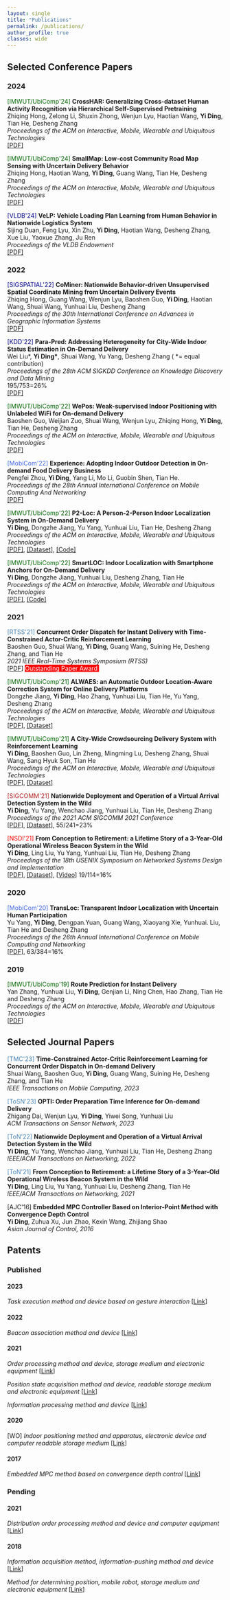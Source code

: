 ```yaml
---
layout: single
title: "Publications"
permalink: /publications/
author_profile: true
classes: wide
---
```


## Selected Conference Papers

### 2024

<span style="color:DarkGreen">[IMWUT/UbiComp'24]</span> **CrossHAR: Generalizing Cross-dataset Human Activity Recognition via Hierarchical Self-Supervised Pretraining** <br>
Zhiqing Hong, Zelong Li, Shuxin Zhong, Wenjun Lyu, Haotian Wang, **Yi Ding**, Tian He, Desheng Zhang<br>*Proceedings of the ACM on Interactive, Mobile, Wearable and Ubiquitous Technologies*<br>[[PDF]](https://dl.acm.org/doi/pdf/10.1145/3659597)

<span style="color:DarkGreen">[IMWUT/UbiComp'24]</span> **SmallMap: Low-cost Community Road Map Sensing with Uncertain Delivery Behavior** <br>
Zhiqing Hong, Haotian Wang, **Yi Ding**, Guang Wang, Tian He, Desheng Zhang<br>*Proceedings of the ACM on Interactive, Mobile, Wearable and Ubiquitous Technologies*<br>[[PDF]](https://dl.acm.org/doi/pdf/10.1145/3659596)

<span style="color:DarkBlue">[VLDB'24]</span> **VeLP: Vehicle Loading Plan Learning from Human Behavior in Nationwide Logistics System** <br>Sijing Duan, Feng Lyu, Xin Zhu, **Yi Ding**, Haotian Wang, Desheng Zhang, Xue Liu, Yaoxue Zhang, Ju Ren<br>*Proceedings of the VLDB Endowment*<br>[[PDF]](https://www.vldb.org/pvldb/vol17/p241-duan.pdf)<br>


### 2022

<span style="color:DarkBlue">[SIGSPATIAL'22]</span> **CoMiner: Nationwide Behavior-driven Unsupervised Spatial Coordinate Mining from Uncertain Delivery Events** <br>Zhiqing Hong, Guang Wang, Wenjun Lyu, Baoshen Guo, **Yi Ding**, Haotian Wang, Shuai Wang, Yunhuai Liu, Desheng Zhang<br>*Proceedings of the 30th International Conference on Advances in Geographic Information Systems*<br>[[PDF]](https://www.dropbox.com/s/qqkg1szfrdzy6in/paper_37.pdf?dl=0)<br>

<span style="color:Navy">[KDD'22]</span> **Para-Pred: Addressing Heterogeneity for City-Wide Indoor Status Estimation in On-Demand Delivery** <br>Wei Liu*, **Yi Ding\***, Shuai Wang, Yu Yang, Desheng Zhang ( *= equal contribution) <br>*Proceedings of the 28th ACM SIGKDD Conference on Knowledge Discovery and Data Mining*<br>
195/753=26%<br>[[PDF]](https://yi-ding.me/assets/files/Publications/Para-Pred.pdf)<br>

<span style="color:DarkGreen">[IMWUT/UbiComp'22]</span> **WePos: Weak-supervised Indoor Positioning with Unlabeled WiFi for On-demand Delivery** <br>Baoshen Guo, Weijian Zuo, Shuai Wang, Wenjun Lyu, Zhiqing Hong, **Yi Ding**, Tian He, Desheng Zhang <br>*Proceedings of the ACM on Interactive, Mobile, Wearable and Ubiquitous Technologies*<br>[[PDF]](https://dl.acm.org/doi/pdf/10.1145/3534574)<br>

<span style="color:RoyalBlue">[MobiCom'22]</span> **Experience: Adopting Indoor Outdoor Detection in On-demand Food Delivery Business** <br>Pengfei Zhou, **Yi Ding**, Yang Li, Mo Li, Guobin Shen, Tian He. <br>*Proceedings of the 28th Annual International Conference on Mobile Computing And Networking*<br>[[PDF]](https://wands.sg/publications/full_list/papers/MobiCom_22_1.pdf)

<span style="color:DarkGreen">[IMWUT/UbiComp'22]</span> **P2-Loc: A Person-2-Person Indoor Localization System in On-Demand Delivery** <br>
**Yi Ding**, Dongzhe Jiang, Yu Yang, Yunhuai Liu, Tian He, Desheng Zhang<br>*Proceedings of the ACM on Interactive, Mobile, Wearable and Ubiquitous Technologies*<br>[[PDF]](https://dl.acm.org/doi/pdf/10.1145/3517238), [[Dataset]](https://tianchi.aliyun.com/dataset/dataDetail?dataId=119097), [[Code]](https://github.com/dymodi/P2Loc)

<span style="color:DarkGreen">[IMWUT/UbiComp'22]</span> **SmartLOC: Indoor Localization with Smartphone Anchors for On-Demand Delivery** <br>
**Yi Ding**, Dongzhe Jiang, Yunhuai Liu, Desheng Zhang, Tian He<br>*Proceedings of the ACM on Interactive, Mobile, Wearable and Ubiquitous Technologies*<br>
[[PDF]](https://dl.acm.org/doi/pdf/10.1145/3494972), [[Code]](https://github.com/dymodi/SmartLOC)

### 2021

<span style="color:SteelBlue">[RTSS'21]</span> **Concurrent Order Dispatch for Instant Delivery with Time-Constrained Actor-Critic Reinforcement Learning** <br>
Baoshen Guo, Shuai Wang, **Yi Ding**, Guang Wang, Suining He, Desheng Zhang, and Tian He <br>*2021 IEEE Real-Time Systems Symposium (RTSS)*<br> [[PDF](https://uconnuclab.github.io/publications/2021/Conference/guo-rtss-2021.pdf)]  <span style="background-color:red;color:White"> Outstanding Paper Award </span>

<span style="color:DarkGreen">[IMWUT/UbiComp'21]</span> **ALWAES: an Automatic Outdoor Location-Aware Correction System for Online Delivery Platforms** <br>
Dongzhe Jiang, **Yi Ding**, Hao Zhang, Yunhuai Liu, Tian He, Yu Yang, Desheng Zhang <br>*Proceedings of the ACM on Interactive, Mobile, Wearable and Ubiquitous Technologies*<br>
[[PDF](https://dl.acm.org/doi/pdf/10.1145/3478081)], [[Dataset]](https://tianchi.aliyun.com/dataset/dataDetail?dataId=107267)

<span style="color:DarkGreen">[IMWUT/UbiComp'21]</span> **A City-Wide Crowdsourcing Delivery System with Reinforcement Learning**  <br>
**Yi Ding**, Baoshen Guo, Lin Zheng, Mingming Lu, Desheng Zhang, Shuai Wang, Sang Hyuk Son, Tian He<br>*Proceedings of the ACM on Interactive, Mobile, Wearable and Ubiquitous Technologies* <br>
[[PDF](https://dl.acm.org/doi/pdf/10.1145/3478117)], [[Dataset]](https://tianchi.aliyun.com/dataset/dataDetail?dataId=106807)

<span style="color:FireBrick">[SIGCOMM'21]</span> **Nationwide Deployment and Operation of a Virtual Arrival Detection System in the Wild** <br>
**Yi Ding**, Yu Yang, Wenchao Jiang, Yunhuai Liu, Tian He, Desheng Zhang <br>*Proceedings of the 2021 ACM SIGCOMM 2021 Conference*<br>
[[PDF](https://dl.acm.org/doi/pdf/10.1145/3452296.3472911)], [[Dataset]](https://tianchi.aliyun.com/dataset/dataDetail?dataId=103969), 55/241=23%

<span style="color:Red">[NSDI'21]</span> **From Conception to Retirement: a Lifetime Story of a 3-Year-Old Operational Wireless Beacon System in the Wild** <br>
**Yi Ding**, Ling Liu, Yu Yang, Yunhuai Liu, Tian He, Desheng Zhang <br>*Proceedings of the 18th USENIX Symposium on Networked Systems Design and Implementation*<br>
[[PDF](https://www.usenix.org/system/files/nsdi21spring-ding.pdf)], [[Dataset]](https://tianchi.aliyun.com/dataset/dataDetail?dataId=76359), [[Video](https://www.youtube.com/watch?v=PV9MUVwGw8o)] 19/114=16%

### 2020

<span style="color:RoyalBlue">[MobiCom'20]</span> **TransLoc: Transparent Indoor Localization with Uncertain Human Participation** <br>
Yu Yang,  **Yi Ding**, Dengpan.Yuan, Guang Wang, Xiaoyang Xie, Yunhuai. Liu, Tian He and Desheng Zhang <br>*Proceedings of the 26th Annual International Conference on Mobile Computing and Networking*<br>
[[PDF](https://www.yyang.site/assets/pub/transloc.pdf)], 63/384=16%

### 2019 

<span style="color:DarkGreen">[IMWUT/UbiComp'19]</span> **Route Prediction for Instant Delivery**  <br>
Yan Zhang, Yunhuai Liu, **Yi Ding**, Genjian Li, Ning Chen, Hao Zhang, Tian He and Desheng Zhang<br>*Proceedings of the ACM on Interactive, Mobile, Wearable and Ubiquitous Technologies* <br>
[[PDF](https://static.aminer.cn/upload/pdf/804/626/236/5d77773b47c8f76646d17f1f_0.pdf)]

## Selected Journal Papers
<span style="color:SteelBlue">[TMC'23]</span> **Time-Constrained Actor-Critic Reinforcement Learning for Concurrent Order Dispatch in On-demand Delivery** <br>Shuai Wang, Baoshen Guo, **Yi Ding**, Guang Wang, Suining He, Desheng Zhang, and Tian He  <br>*IEEE Transactions on Mobile Computing, 2023*

<span style="color:SteelBlue">[ToSN'23]</span> **OPTI: Order Preparation Time Inference for On-demand Delivery** <br>
Zhigang Dai, Wenjun Lyu, **Yi Ding**, Yiwei Song, Yunhuai Liu <br>*ACM Transactions on Sensor Network, 2023*

<span style="color:SteelBlue">[ToN'22]</span> **Nationwide Deployment and Operation of a Virtual Arrival Detection System in the Wild** <br>
**Yi Ding**, Yu Yang, Wenchao Jiang, Yunhuai Liu, Tian He, Desheng Zhang <br>*IEEE/ACM Transactions on Networking, 2022*

<span style="color:SteelBlue">[ToN'21]</span> **From Conception to Retirement: a Lifetime Story of a 3-Year-Old Operational Wireless Beacon System in the Wild** <br>
**Yi Ding**, Ling Liu, Yu Yang, Yunhuai Liu, Desheng Zhang, Tian He <br>*IEEE/ACM Transactions on Networking, 2021*

[AJC'16] **Embedded MPC Controller Based on Interior-Point Method with Convergence Depth Control**<br>**Yi Ding**, Zuhua Xu, Jun Zhao, Kexin Wang, Zhijiang Shao<br>*Asian Journal of Control, 2016*

## Patents

### Published

#### 2023

*Task execution method and device based on gesture interaction* [[Link](https://patents.google.com/patent/CN112612362A/en)]

#### 2022

*Beacon association method and device* [[Link](https://patents.google.com/patent/CN112533300A/en)]

#### 2021

*Order processing method and device, storage medium and electronic equipment* [[Link](https://patents.google.com/patent/CN112365219A/en)]

*Position state acquisition method and device, readable storage medium and electronic equipment* [[Link](https://patents.google.com/patent/CN109639787B/en)]

*Information processing method and device* [[Link](https://patents.google.com/patent/CN109362040A/en)]

#### 2020

[WO] *Indoor positioning method and apparatus, electronic device and computer readable storage medium* [[Link](https://patents.google.com/patent/WO2021008148A1/en)]

#### 2017

*Embedded MPC method based on convergence depth control* [[Link](https://patents.google.com/patent/CN104793489A/en?oq=CN+104793489)]

### Pending

#### 2021

*Distribution order processing method and device and computer equipment* [[Link](https://patents.google.com/patent/CN112734311A/en)]

#### 2018

*Information acquisition method, information-pushing method and device* [[Link](https://patents.google.com/patent/CN109597959A/en)]

*Method for determining position, mobile robot, storage medium and electronic equipment* [[Link](https://patents.google.com/patent/CN109540127A/en)]
